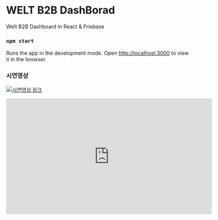 # WELT B2B DashBorad

Welt B2B Dashboard in React & Friebase

### `npm start`

Runs the app in the development mode.
Open [http://localhost:3000](http://localhost:3000) to view it in the browser.

### 시연영상
[![시연영상 링크](https://youtu.be/L4re7hLa7O8.jpg)](https://youtu.be/L4re7hLa7O8)
<iframe width="560" height="315" src="https://www.youtube.com/embed/L4re7hLa7O8" frameborder="0" allow="accelerometer; autoplay; clipboard-write; encrypted-media; gyroscope; picture-in-picture" allowfullscreen></iframe>
